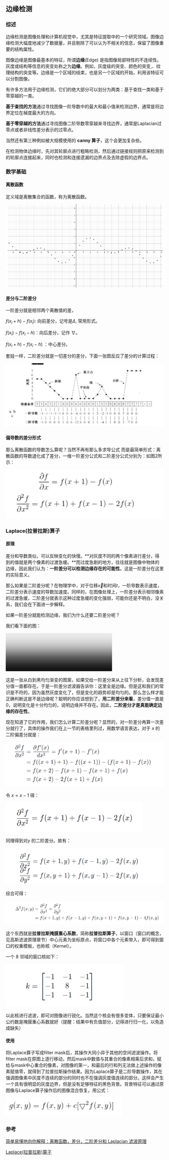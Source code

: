 

## 边缘检测

### 综述

边缘检测是图像处理和计算机视觉中，尤其是特征提取中的一个研究领域。图像边缘检测大幅度地减少了数据量，并且剔除了可以认为不相关的信息，保留了图像重要的结构属性。

图像边缘是图像最基本的特征，所谓**边缘**(Edge) 是指图像局部特性的不连续性。灰度或结构等信息的突变处称之为**边缘**。例如，灰度级的突变、颜色的突变,、纹理结构的突变等。边缘是一个区域的结束，也是另一个区域的开始，利用该特征可以分割图像。

有许多方法用于边缘检测，它们的绝大部分可以划分为两类：基于查找一类和基于零穿越的一类。

**基于查找的方法**通过寻找图像一阶导数中的最大和最小值来检测边界，通常是将边界定位在梯度最大的方向。

**基于零穿越的方法**通过寻找图像二阶导数零穿越来寻找边界，通常是Laplacian过零点或者非线性差分表示的过零点。

当然还有第三种例如被大规模使用的 **canny 算子**，这个会更加复杂些。

在检测物体边缘时，先对其轮廓点进行粗略检测，然后通过链接规则把原来检测到的轮廓点连接起来，同时也检测和连接遗漏的边界点及去除虚假的边界点。

### 数学基础

#### 离散函数

定义域是离散集合的函数，称为离散函数。

<img src="https://raw.githubusercontent.com/kongyan66/Img-for-md/master/img/image-20220808223451311.png" alt="image-20220808223451311" style="zoom: 67%;" />

#### 差分与二阶差分

一阶差分就是相邻两个离散值的差，

$f(x_i+h) - f(x_i)$: 向前差分，记号是$\Delta$, 常用形式。

$f(x_i) - f(x_i - h)$：向后差分，记作 $\nabla。$

$f(x_i + h) - f(x_i - h)$ ：中心差分。

套娃一样，二阶差分就是一切差分的差分，下面一张图反应了差分的计算过程：

<img src="https://raw.githubusercontent.com/kongyan66/Img-for-md/master/img/image-20220808224056959.png" alt="image-20220808224056959" style="zoom:67%;" />

#### 偏导数的差分形式

那么离散函数的导数怎么算呢？当然不再有那么多求导公式 而是最简单形式：离散函数的导数退化成了差分，一维一阶差分公式和二阶差分公式分别为：如图2所示：

![image-20220808224411506](https://raw.githubusercontent.com/kongyan66/Img-for-md/master/img/image-20220808224411506.png)

### Laplace(拉普拉斯)算子

#### 原理

差分和导数类似，可以反映变化的快慢。**对灰度不同的两个像素进行差分，得到的值就是两个像素的过渡急缓。**而过度急剧的地方，往往就是图像中物体的边缘，因此我们认为：**一阶差分可以检测边缘存在的可能性**。这是一阶差分在这里的实际意义。

那么如果是二阶差分呢？在物理学中，对于位移$\vec{x}$和时间$t$，一阶导数表示速度，二阶差分表示速度的导数加速度。同样的，在图像处理上，一阶差分表示相邻像素的过渡急缓，二阶差分就表示这种过度急缓的变化强弱，可能你还是不明白，没关系，我们会在下面进一步解释。

如果一阶差分就能检测边缘，我们为什么还要二阶差分呢？

我们看下面的图：

![1571899683933](https://raw.githubusercontent.com/kongyan66/Img-for-md/master/img/1298aa31-c969-4217-89ae-6c25a36995da.png)

这是一张从白到黑均匀渐变的图案，如果交给一阶差分来从上往下分析，会发现差分值一直都存在。于是一阶差分滤波器告诉你：这里全是边缘。但是这和我们的常识是不符的，因为虽然灰度变化了，但是变化的趋势却是均匀的。那么怎么样才能正确判断这是不是边缘呢？聪明的你应该想到了，**用二阶差分来看**，差分值一直是 0，说明变化是十分均匀的，说明边缘并不存在。因此，**二阶差分才是真能确定边缘的存在性**。

现在知道了它的作用，我们怎么计算二阶差分呢？显然的，对一阶差分再算一次差分就行了，具体的操作我们在上一节的表格里列过，用数学语言表达，对于 $x$ 的二阶偏差分就是：

<img src="https://raw.githubusercontent.com/kongyan66/Img-for-md/master/img/image-20220808225427442.png" alt="image-20220808225427442" style="zoom:80%;" />

令 $x=x-1$ 得：

![image-20220808225458052](https://raw.githubusercontent.com/kongyan66/Img-for-md/master/img/image-20220808225458052.png)

同理得到对$y$ 的二阶差分。故有：

![image-20220808225520066](https://raw.githubusercontent.com/kongyan66/Img-for-md/master/img/image-20220808225520066.png)

综合可得：

![image-20220808225542630](https://raw.githubusercontent.com/kongyan66/Img-for-md/master/img/image-20220808225542630.png)

这个东西就是**拉普拉斯掩膜重心系数**，简称**拉普拉斯算子**，以窗口（窗口的概念，见高斯滤波原理章节）中心元素为坐标原点，将窗口中各个元素带入，即可得到窗口的权重模板，也称核（Kernel）。

一个 8 邻域的窗口核如下：

![image-20220808231150613](https://raw.githubusercontent.com/kongyan66/Img-for-md/master/img/image-20220808231150613.png)

以此核进行滤波，即可对图像进行锐化。当然这个核会有很多变体，只要保证最小公约数是掩膜重心系数就好（提醒：结果中有负值部分，记得进行归一化，以免造成缺失）

#### 使用

将Laplace算子写成filter mask后，其操作大同小异于其他的空间滤波操作。将filter mask在原图上逐行移动，然后mask中数值与其重合的像素相乘后求和，赋给与mask中心重合的像素，对图像的第一，和最后的行和列无法做上述操作的像素赋值零，就得到了拉普拉斯操作结果。因为Laplace算子是二阶导数操作，其在强调图像素中灰度不连续的部分的同时也不在强调灰度值连续的部分。这样会产生一个具有很明显的灰度边界，但是没有足够特征的黑色背景。背景特征可以通过原图像与Laplace算子操作后的图像混合恢复。用公式：

![image-20220808203012697](https://raw.githubusercontent.com/kongyan66/Img-for-md/master/img/image-20220808203012697.png)

### 参考

[简单易懂地向你解释：离散函数，差分，二阶差分和 Laplacian 滤波原理](https://segmentfault.com/a/1190000020793403)

[Laplace(拉普拉斯)算子](https://www.cnblogs.com/raorao1994/p/8651276.html)



